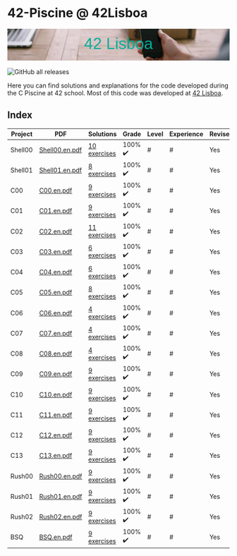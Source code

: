# 42-Piscine @ 42Lisboa

<img src="https://github.com/FilCa02/42-Piscine/blob/master/README_img/42_Lisboa.png" width="1000">

![GitHub all releases](https://img.shields.io/github/downloads/FilCa02/42-Piscine/total)

Here you can find solutions and explanations for the code developed during the C Piscine at 42 school. Most of this code was developed at [42 Lisboa](https://www.42lisboa.com).

## Index

 Project | PDF | Solutions | Grade | Level | Experience | Revised | Explained
 |-	|- |- |- |- |- |- |-
| Shell00 | [Shell00.en.pdf](https://github.com/FilCa02/42-Piscine/tree/master/Shell/Shell00/Shell00.en.pdf) | [10 exercises](https://github.com/FilCa02/42-Piscine/tree/master/Shell/Shell00/) | 100% :heavy_check_mark: | # | # | Yes | No
| Shell01 | [Shell01.en.pdf](https://github.com/FilCa02/42-Piscine/tree/master/Shell/Shell00/Shell01.en.pdf) | [8 exercises](https://github.com/FilCa02/42-Piscine/tree/master/Shell/Shell01/) | 100% :heavy_check_mark: | # | # | Yes | No                  	|
| C00 | [C00.en.pdf](https://github.com/FilCa02/42-Piscine/tree/master/C/C00/C00.en.pdf) | [9 exercises](https://github.com/FilCa02/42-Piscine/tree/master/C/C00/) | 100% :heavy_check_mark: | # | # | Yes | No
| C01 | [C01.en.pdf](https://github.com/FilCa02/42-Piscine/tree/master/C/C01/C01.en.pdf) | [9 exercises](https://github.com/FilCa02/42-Piscine/tree/master/C/C01/) | 100% :heavy_check_mark: | # | # | Yes | No
| C02 | [C02.en.pdf](https://github.com/FilCa02/42-Piscine/tree/master/C/C02/C02.en.pdf) | [11 exercises](https://github.com/FilCa02/42-Piscine/tree/master/C/C02/) | 100% :heavy_check_mark: | # | # | Yes | No
| C03 | [C03.en.pdf](https://github.com/FilCa02/42-Piscine/tree/master/C/C03/C03.en.pdf) | [6 exercises](https://github.com/FilCa02/42-Piscine/tree/master/C/C03/) | 100% :heavy_check_mark: | # | # | Yes | No
| C04 | [C04.en.pdf](https://github.com/FilCa02/42-Piscine/tree/master/C/C04/C04.en.pdf) | [6 exercises](https://github.com/FilCa02/42-Piscine/tree/master/C/C04/) | 100% :heavy_check_mark: | # | # | Yes | No
| C05 | [C05.en.pdf](https://github.com/FilCa02/42-Piscine/tree/master/C/C05/C05.en.pdf) | [8 exercises](https://github.com/FilCa02/42-Piscine/tree/master/C/C05/) | 100% :heavy_check_mark: | # | # | Yes | No
| C06 | [C06.en.pdf](https://github.com/FilCa02/42-Piscine/tree/master/C/C06/C06.en.pdf) | [4 exercises](https://github.com/FilCa02/42-Piscine/tree/master/C/C06/) | 100% :heavy_check_mark: | # | # | Yes | No
| C07 | [C07.en.pdf](https://github.com/FilCa02/42-Piscine/tree/master/C/C07/C07.en.pdf) | [4 exercises](https://github.com/FilCa02/42-Piscine/tree/master/C/C07/) | 100% :heavy_check_mark: | # | # | Yes | No
| C08 | [C08.en.pdf](https://github.com/FilCa02/42-Piscine/tree/master/C/C08/C08.en.pdf) | [4 exercises](https://github.com/FilCa02/42-Piscine/tree/master/C/C08/) | 100% :heavy_check_mark: | # | # | Yes | No
| C09 | [C09.en.pdf](https://github.com/FilCa02/42-Piscine/tree/master/C/C09/C09.en.pdf) | [9 exercises](https://github.com/FilCa02/42-Piscine/tree/master/C/C09/) | 100% :heavy_check_mark: | # | # | Yes | No
| C10 | [C10.en.pdf](https://github.com/FilCa02/42-Piscine/tree/master/C/C10/C10.en.pdf) | [9 exercises](https://github.com/FilCa02/42-Piscine/tree/master/C/C10/) | 100% :heavy_check_mark: | # | # | Yes | No
| C11 | [C11.en.pdf](https://github.com/FilCa02/42-Piscine/tree/master/C/C11/C11.en.pdf) | [9 exercises](https://github.com/FilCa02/42-Piscine/tree/master/C/C11/) | 100% :heavy_check_mark: | # | # | Yes | No
| C12 | [C12.en.pdf](https://github.com/FilCa02/42-Piscine/tree/master/C/C12/C12.en.pdf) | [9 exercises](https://github.com/FilCa02/42-Piscine/tree/master/C/C12/) | 100% :heavy_check_mark: | # | # | Yes | No
| C13 | [C13.en.pdf](https://github.com/FilCa02/42-Piscine/tree/master/C/C13/C13.en.pdf) | [9 exercises](https://github.com/FilCa02/42-Piscine/tree/master/C/C13/) | 100% :heavy_check_mark: | # | # | Yes | No
| Rush00 | [Rush00.en.pdf](https://github.com/FilCa02/42-Piscine/tree/master/C/C06/C06.en.pdf) | [9 exercises](https://github.com/FilCa02/42-Piscine/tree/master/C/C06/) | 100% :heavy_check_mark: | # | # | Yes | No
| Rush01 | [Rush01.en.pdf](https://github.com/FilCa02/42-Piscine/tree/master/C/C06/C06.en.pdf) | [9 exercises](https://github.com/FilCa02/42-Piscine/tree/master/C/C06/) | 100% :heavy_check_mark: | # | # | Yes | No
| Rush02 | [Rush02.en.pdf](https://github.com/FilCa02/42-Piscine/tree/master/C/C06/C06.en.pdf) | [9 exercises](https://github.com/FilCa02/42-Piscine/tree/master/C/C06/) | 100% :heavy_check_mark: | # | # | Yes | No
| BSQ | [BSQ.en.pdf](https://github.com/FilCa02/42-Piscine/tree/master/C/C06/C06.en.pdf) | [9 exercises](https://github.com/FilCa02/42-Piscine/tree/master/C/C06/) | 100% :heavy_check_mark: | # | # | Yes | No
